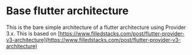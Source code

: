 # Base flutter architecture

This is the bare simple architecture of a flutter architecture using Provider 3.x.
This is based on [https://www.filledstacks.com/post/flutter-provider-v3-architecture](https://www.filledstacks.com/post/flutter-provider-v3-architecture)
